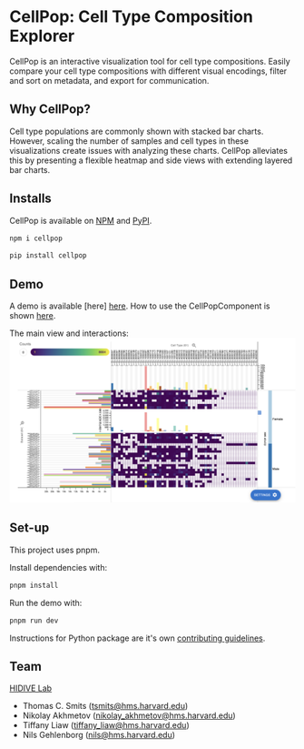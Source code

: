 # CellPop: Cell Type Composition Explorer
CellPop is an interactive visualization tool for cell type compositions. Easily compare your cell type compositions with different visual encodings, filter and sort on metadata, and export for communication.


## Why CellPop? 
Cell type populations are commonly shown with stacked bar charts. However, scaling the number of samples and cell types in these visualizations create issues with analyzing these charts. CellPop alleviates this by presenting a flexible heatmap and side views with extending layered bar charts.


## Installs
CellPop is available on [NPM](https://www.npmjs.com/package/cellpop) and [PyPI](https://pypi.org/project/cellpop/).


```sh
npm i cellpop
```

```sh
pip install cellpop
```

## Demo
A demo is available [here] [here](https://cellpop.netlify.app). How to use the CellPopComponent is shown [here](./demo/demo.tsx).

The main view and interactions:
![Screen shot of CellPop with 64 datasets and 61 celltypes.](assets/cellpop_example.png)


## Set-up
This project uses pnpm. 

Install dependencies with:
```sh
pnpm install
```

Run the demo with:
```sh
pnpm run dev
```

Instructions for Python package are it's own [contributing guidelines](./python/CONTRIBUTING.md).


## Team
[HIDIVE Lab](https://hidivelab.org)
- Thomas C. Smits (<tsmits@hms.harvard.edu>)
- Nikolay Akhmetov (<nikolay_akhmetov@hms.harvard.edu>)
- Tiffany Liaw (<tiffany_liaw@hms.harvard.edu>)
- Nils Gehlenborg (<nils@hms.harvard.edu>)